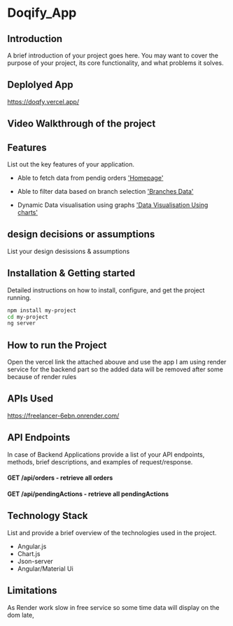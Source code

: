 # Doqify_App

## Introduction
A brief introduction of your project goes here. You may want to cover the purpose of your project, its core functionality, and what problems it solves.

## Deplolyed App
https://doqfy.vercel.app/

## Video Walkthrough of the project

## Features
List out the key features of your application.

- Able to fetch data from pendig orders
['Homepage']('https://i.ibb.co/FgFQJFG/Homepage.png')

- Able to filter data based on branch selection
['Branches Data']('https://i.ibb.co/QMVyDCN/Branch-1.png')
- Dynamic Data visualisation using graphs
['Data Visualisation Using charts']('https://i.ibb.co/KrFRB0x/Branch-2.png')

## design decisions or assumptions
List your design desissions & assumptions

## Installation & Getting started
Detailed instructions on how to install, configure, and get the project running.

```bash
npm install my-project
cd my-project
ng server
```

## How to run the Project
Open the vercel link the attached abouve and use the app
I am using render service for the backend part so the added data will be removed after some because of render rules

## APIs Used
https://freelancer-6ebn.onrender.com/

## API Endpoints
In case of Backend Applications provide a list of your API endpoints, methods, brief descriptions, and examples of request/response.
#### GET /api/orders - retrieve all orders
#### GET /api/pendingActions - retrieve all pendingActions


## Technology Stack
List and provide a brief overview of the technologies used in the project.

- Angular.js
- Chart.js
- Json-server
- Angular/Material Ui




## Limitations
As Render work slow in free service so some time data will display on the dom late,